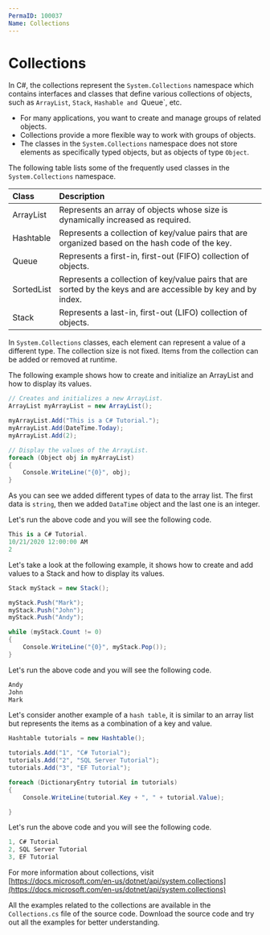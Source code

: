 ```yaml
---
PermaID: 100037
Name: Collections
---
```


# Collections

In C#, the collections represent the `System.Collections` namespace which contains interfaces and classes that define various collections of objects, such as `ArrayList`, `Stack`, `Hashable and `Queue`, etc.

 - For many applications, you want to create and manage groups of related objects.
 - Collections provide a more flexible way to work with groups of objects.
 - The classes in the `System.Collections` namespace does not store elements as specifically typed objects, but as objects of type `Object`.

The following table lists some of the frequently used classes in the `System.Collections` namespace.

| Class           | Description                                                                |
|:----------------|:---------------------------------------------------------------------------|
| ArrayList       | Represents an array of objects whose size is dynamically increased as required. |
| Hashtable       | Represents a collection of key/value pairs that are organized based on the hash code of the key. |
| Queue           | Represents a first-in, first-out (FIFO) collection of objects.                |
| SortedList      | Represents a collection of key/value pairs that are sorted by the keys and are accessible by key and by index. |
| Stack           | Represents a last-in, first-out (LIFO) collection of objects.                |

In `System.Collections` classes, each element can represent a value of a different type. The collection size is not fixed. Items from the collection can be added or removed at runtime. 

The following example shows how to create and initialize an ArrayList and how to display its values.

```csharp
// Creates and initializes a new ArrayList.
ArrayList myArrayList = new ArrayList();

myArrayList.Add("This is a C# Tutorial.");
myArrayList.Add(DateTime.Today);
myArrayList.Add(2);

// Display the values of the ArrayList.
foreach (Object obj in myArrayList)
{
    Console.WriteLine("{0}", obj);
}
```

As you can see we added different types of data to the array list. The first data is `string`, then we added `DataTime` object and the last one is an integer.

Let's run the above code and you will see the following code.

```csharp
This is a C# Tutorial.
10/21/2020 12:00:00 AM
2
```

Let's take a look at the following example, it shows how to create and add values to a Stack and how to display its values.

```csharp
Stack myStack = new Stack();

myStack.Push("Mark");
myStack.Push("John");
myStack.Push("Andy");

while (myStack.Count != 0)
{
    Console.WriteLine("{0}", myStack.Pop());
}
```

Let's run the above code and you will see the following code.

```csharp
Andy
John
Mark
```

Let's consider another example of a `hash table`, it is similar to an array list but represents the items as a combination of a key and value.

```csharp
Hashtable tutorials = new Hashtable();

tutorials.Add("1", "C# Tutorial");
tutorials.Add("2", "SQL Server Tutorial");
tutorials.Add("3", "EF Tutorial");

foreach (DictionaryEntry tutorial in tutorials)
{
    Console.WriteLine(tutorial.Key + ", " + tutorial.Value);

}
```

Let's run the above code and you will see the following code.

```csharp
1, C# Tutorial
2, SQL Server Tutorial
3, EF Tutorial
```

For more information about collections, visit [https://docs.microsoft.com/en-us/dotnet/api/system.collections](https://docs.microsoft.com/en-us/dotnet/api/system.collections)

All the examples related to the collections are available in the `Collections.cs` file of the source code. Download the source code and try out all the examples for better understanding.
